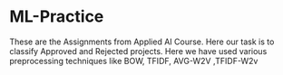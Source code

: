 # ML-Practice
These are the Assignments from Applied AI Course.
Here our task is to classify Approved and Rejected projects.
Here we have used various preprocessing techniques like BOW, TFIDF, AVG-W2V ,TFIDF-W2v
